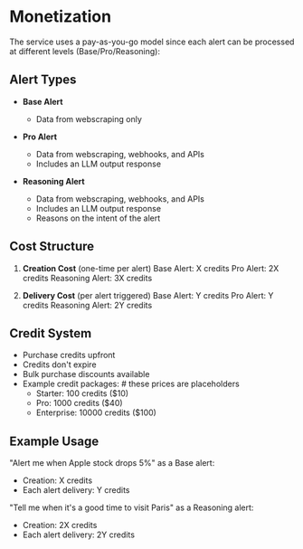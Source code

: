 # Monetization

The service uses a pay-as-you-go model since each alert can be processed at different levels (Base/Pro/Reasoning):

## Alert Types
- **Base Alert**
  - Data from webscraping only
  
- **Pro Alert**
  - Data from webscraping, webhooks, and APIs
  - Includes an LLM output response
  
- **Reasoning Alert**
  - Data from webscraping, webhooks, and APIs
  - Includes an LLM output response
  - Reasons on the intent of the alert

## Cost Structure

1. **Creation Cost** (one-time per alert)
   Base Alert: X credits
   Pro Alert: 2X credits
   Reasoning Alert: 3X credits


2. **Delivery Cost** (per alert triggered)
   Base Alert: Y credits
   Pro Alert: Y credits
   Reasoning Alert: 2Y credits


## Credit System
- Purchase credits upfront
- Credits don't expire
- Bulk purchase discounts available
- Example credit packages:  # these prices are placeholders
  - Starter: 100 credits ($10)
  - Pro: 1000 credits ($40)
  - Enterprise: 10000 credits ($100)

## Example Usage
"Alert me when Apple stock drops 5%" as a Base alert:
- Creation: X credits
- Each alert delivery: Y credits

"Tell me when it's a good time to visit Paris" as a Reasoning alert:
- Creation: 2X credits
- Each alert delivery: 2Y credits